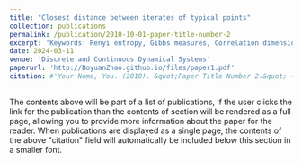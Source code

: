 ```yaml
---
title: "Closest distance between iterates of typical points"
collection: publications
permalink: /publication/2010-10-01-paper-title-number-2
excerpt: 'Keywords: Renyi entropy, Gibbs measures, Correlation dimension, Dynamical Borel-Cantelli lemmas'
date: 2024-03-11
venue: 'Discrete and Continuous Dynamical Systems'
paperurl: 'http://BoyuanZhao.github.io/files/paper1.pdf'
citation: #'Your Name, You. (2010). &quot;Paper Title Number 2.&quot; <i>Journal 1</i>. 1(2).'
---
```


The contents above will be part of a list of publications, if the user clicks the link for the publication than the contents of section will be rendered as a full page, allowing you to provide more information about the paper for the reader. When publications are displayed as a single page, the contents of the above "citation" field will automatically be included below this section in a smaller font.
